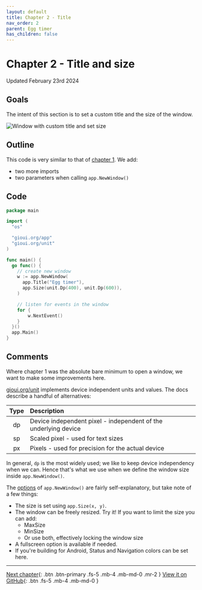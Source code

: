 ```yaml
---
layout: default
title: Chapter 2 - Title
nav_order: 2
parent: Egg timer
has_children: false
---
```


# Chapter 2 - Title and size

Updated February 23rd 2024

## Goals

The intent of this section is to set a custom title and the size of the window.

![Window with custom title and set size](02_title_and_size.png)

## Outline

This code is very similar to that of [chapter 1](01_empty_window.md). We add:

- two more imports
- two parameters when calling `app.NewWindow()`

## Code

```go
package main

import (
  "os"

  "gioui.org/app"
  "gioui.org/unit"
)

func main() {
  go func() {
    // create new window
    w := app.NewWindow(
      app.Title("Egg timer"),
      app.Size(unit.Dp(400), unit.Dp(600)),
    )

    // listen for events in the window
    for {
        w.NextEvent()
    }
  }()
  app.Main()
}
```

## Comments

Where chapter 1 was the absolute bare minimum to open a window, we want to make some improvements here.

[gioui.org/unit](https://pkg.go.dev/gioui.org/unit) implements device independent units and values. The docs describe a handful of alternatives:

| Type | Description                                                     |
| :--: | :-------------------------------------------------------------- |
|  dp  | Device independent pixel - independent of the underlying device |
|  sp  | Scaled pixel - used for text sizes                              |
|  px  | Pixels - used for precision for the actual device               |

In general, `dp` is the most widely used; we like to keep device independency when we can. Hence that's what we use when we define the window size inside `app.NewWindow()`.

The [options](https://pkg.go.dev/gioui.org/app#Option) of `app.NewWindow()` are fairly self-explanatory, but take note of a few things:

- The size is set using `app.Size(x, y)`.
- The window can be freely resized. Try it! If you want to limit the size you can add:
  - MaxSize
  - MinSize
  - Or use both, effectively locking the window size
- A fullscreen option is available if needed.
- If you're building for Android, Status and Navigation colors can be set here.

---

[Next chapter](03_button.md){: .btn .btn-primary .fs-5 .mb-4 .mb-md-0 .mr-2 }
[View it on GitHub](https://github.com/jonegil/gui-with-gio/tree/main/egg_timer){: .btn .fs-5 .mb-4 .mb-md-0 }
